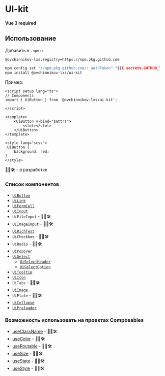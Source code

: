 # UI-kit

#### Vue 3 required

## Использование

Добавить в `.npmrc`
```sh
@ovchinnikov-lxs:registry=https://npm.pkg.github.com
```

```sh
npm config set "//npm.pkg.github.com/:_authToken" "${{ secrets.GUTHUB_TOKEN }}"
npm install @ovchinnikov-lxs/ui-kit
```

Пример: 
```vue
<script setup lang="ts">
// Components
import { UiButton } from '@ovchinnikov-lxs/ui-kit';

</script>

<template>
    <UiButton v-bind="$attrs">
        <slot></slot>
    </UiButton>
</template>

<style lang="scss">
.UiButton {
    background: red;
}
</style>

```

 👨‍🔧🛠 - в разработке
### Список компонентов
 - [`UiButton`](src%2Fcomponents%2FUiButton%2FUiButton.vue)
 - [`UiLink`](src%2Fcomponents%2FUiLink%2FUiLink.vue)
 - [`UiFormCell`](src%2Fcomponents%2FOFormCell%2FOFormCell.vue)
 - [`UiInput`](src%2Fcomponents%2FUiInput%2FUiInput.vue)
 - `UiFileInput` - 👨‍🔧🛠
 - `UIImageInput` - 👨‍🔧🛠
 - [`UiRichText`](src%2Fcomponents%2FUiRichText%2FUiRichText.vue)
 - `UiCheckbox` - 👨‍🔧🛠
 - `UiRadio` - 👨‍🔧🛠
 - [`UiPopover`](src%2Fcomponents%2FUiPopover%2FUiPopover.vue)
 - [`UiSelect`](src%2Fcomponents%2FUiSelect%2FUiSelect.vue)
   - [`UiSelectHeader`](src%2Fcomponents%2FUiSelect%2FUiSelectHeader.vue)
   - [`UiSelectOption`](src%2Fcomponents%2FUiSelect%2FUiSelectOption.vue)
 - [`UiTooltip`](src%2Fcomponents%2FUiTooltip%2FUiTooltip.vue)
 - [`UiIcon`](src%2Fcomponents%2FUiIcon%2FUiIcon.vue)
 - `UiTabs` - 👨‍🔧🛠
 - [`UiImage`](src%2Fcomponents%2FUiImage%2FUiImage.vue)
 - `UiPlate` - 👨‍🔧🛠
 - [`UiCollapse`](src%2Fcomponents%2FUiCollapse%2FUiCollapse.vue)
 - [`UiPreloader`](src%2Fcomponents%2FUiPreloader%2FUiPreloader.vue)

### Возможность использовать на проектах Composables 
- [useClassName](src%2Fcomposables%2FuseClassName.ts) - 👨‍🔧🛠
- [useColor](src%2Fcomposables%2FuseColor.ts) - 👨‍🔧🛠
- [useRoutable](src%2Fcomposables%2FuseRoutable.ts) - 👨‍🔧🛠
- [useSize](src%2Fcomposables%2FuseSize.ts) - 👨‍🔧🛠
- [useState](src%2Fcomposables%2FuseState.ts) - 👨‍🔧🛠
- [useStyle](src%2Fcomposables%2FuseStyle.ts) - 👨‍🔧🛠
